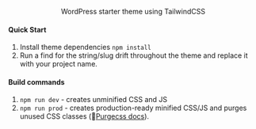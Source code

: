 <p align="center">WordPress starter theme using TailwindCSS</p>


#### Quick Start
1. Install theme dependencies
`npm install`
2. Run a find for the string/slug drift throughout the theme and replace it with your project name.

#### Build commands
1. `npm run dev` - creates unminified CSS and JS
2. `npm run prod` - creates production-ready minified CSS/JS and purges unused CSS classes (📖[Purgecss docs](https://www.purgecss.com/)).
